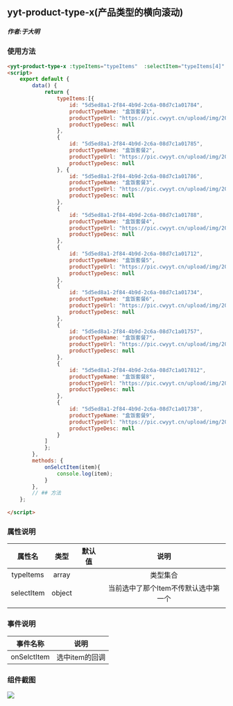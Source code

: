 ## yyt-product-type-x(产品类型的横向滚动)

##### 作者:于大明
### 使用方法

```html
<yyt-product-type-x :typeItems="typeItems"  :selectItem="typeItems[4]" @onSelctItem="onSelctItem"></yyt-product-type-x>
<script>
    export default {
    	data() {
    		return {
    			typeItems:[{
					id: "5d5ed8a1-2f84-4b9d-2c6a-08d7c1a01784",
					productTypeName: "盒饭套餐1",
					productTypeUrl: "https://pic.cwyyt.cn/upload/img/20200306/1529192919_微信图片_20200301151234.jpg",
					productTypeDesc: null
				},
				{
					id: "5d5ed8a1-2f84-4b9d-2c6a-08d7c1a01785",
					productTypeName: "盒饭套餐2",
					productTypeUrl: "https://pic.cwyyt.cn/upload/img/20200306/1529192919_微信图片_20200301151234.jpg",
					productTypeDesc: null
				}, {
					id: "5d5ed8a1-2f84-4b9d-2c6a-08d7c1a01786",
					productTypeName: "盒饭套餐3",
					productTypeUrl: "https://pic.cwyyt.cn/upload/img/20200306/1529192919_微信图片_20200301151234.jpg",
					productTypeDesc: null
				},
				{
					id: "5d5ed8a1-2f84-4b9d-2c6a-08d7c1a01788",
					productTypeName: "盒饭套餐4",
					productTypeUrl: "https://pic.cwyyt.cn/upload/img/20200306/1529192919_微信图片_20200301151234.jpg",
					productTypeDesc: null
				},
				{
					id: "5d5ed8a1-2f84-4b9d-2c6a-08d7c1a01712",
					productTypeName: "盒饭套餐5",
					productTypeUrl: "https://pic.cwyyt.cn/upload/img/20200306/1529192919_微信图片_20200301151234.jpg",
					productTypeDesc: null
				},
				{
					id: "5d5ed8a1-2f84-4b9d-2c6a-08d7c1a01734",
					productTypeName: "盒饭套餐6",
					productTypeUrl: "https://pic.cwyyt.cn/upload/img/20200306/1529192919_微信图片_20200301151234.jpg",
					productTypeDesc: null
				},
				{
					id: "5d5ed8a1-2f84-4b9d-2c6a-08d7c1a01757",
					productTypeName: "盒饭套餐7",
					productTypeUrl: "https://pic.cwyyt.cn/upload/img/20200306/1529192919_微信图片_20200301151234.jpg",
					productTypeDesc: null
				},
				{
					id: "5d5ed8a1-2f84-4b9d-2c6a-08d7c1a017812",
					productTypeName: "盒饭套餐8",
					productTypeUrl: "https://pic.cwyyt.cn/upload/img/20200306/1529192919_微信图片_20200301151234.jpg",
					productTypeDesc: null
				},
				{
					id: "5d5ed8a1-2f84-4b9d-2c6a-08d7c1a01738",
					productTypeName: "盒饭套餐9",
					productTypeUrl: "https://pic.cwyyt.cn/upload/img/20200306/1529192919_微信图片_20200301151234.jpg",
					productTypeDesc: null
				}
			]
    		};
    	},
    	methods: {
    		onSelctItem(item){
				console.log(item);
			}
    	},
    	// ## 方法
    };
    
</script> 
```

### 属性说明

|  属性名   | 类型 | 默认值 | 说明 |
| :-------: | :--: | :----: | :--: |
| typeItems | array  |      | 类型集合 |
|  selectItem |  object    |    |  当前选中了那个Item不传默认选中第一个 |
|           |      |        |      |

### 事件说明

| 事件名称 |   说明   |
| :------: | :------: |
| onSelctItem  | 选中item的回调 |

### 组件截图
![](https://pic.cwyyt.cn/upload/img/20200427/1257265726_item-comp.png)